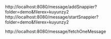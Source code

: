 ### 

http://localhost:8080/message/addSnappier?folder=demo&filerex=kuyunzy2
http://localhost:8080/message/startSnappier?folder=demo&filerex=kuyunzy2


http://localhost:8080/message/fetchOneMessage